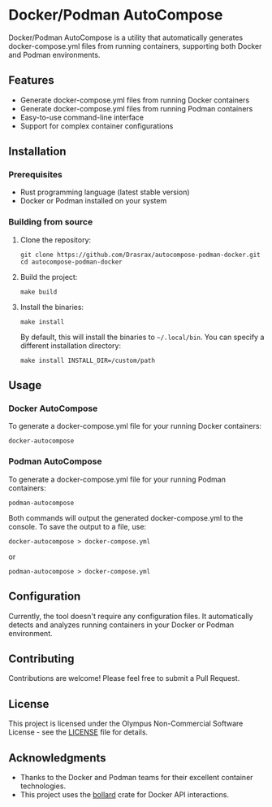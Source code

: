 # Docker/Podman AutoCompose

Docker/Podman AutoCompose is a utility that automatically generates docker-compose.yml files from running containers, supporting both Docker and Podman environments.

## Features

- Generate docker-compose.yml files from running Docker containers
- Generate docker-compose.yml files from running Podman containers
- Easy-to-use command-line interface
- Support for complex container configurations

## Installation

### Prerequisites

- Rust programming language (latest stable version)
- Docker or Podman installed on your system

### Building from source

1. Clone the repository:
   ```
   git clone https://github.com/Drasrax/autocompose-podman-docker.git
   cd autocompose-podman-docker
   ```

2. Build the project:
   ```
   make build
   ```

3. Install the binaries:
   ```
   make install
   ```

   By default, this will install the binaries to `~/.local/bin`. You can specify a different installation directory:
   ```
   make install INSTALL_DIR=/custom/path
   ```

## Usage

### Docker AutoCompose

To generate a docker-compose.yml file for your running Docker containers:

```
docker-autocompose
```

### Podman AutoCompose

To generate a docker-compose.yml file for your running Podman containers:

```
podman-autocompose
```

Both commands will output the generated docker-compose.yml to the console. To save the output to a file, use:

```
docker-autocompose > docker-compose.yml
```

or

```
podman-autocompose > docker-compose.yml
```

## Configuration

Currently, the tool doesn't require any configuration files. It automatically detects and analyzes running containers in your Docker or Podman environment.

## Contributing

Contributions are welcome! Please feel free to submit a Pull Request.

## License

This project is licensed under the Olympus Non-Commercial Software License - see the [LICENSE](LICENSE) file for details.

## Acknowledgments

- Thanks to the Docker and Podman teams for their excellent container technologies.
- This project uses the [bollard](https://github.com/fussybeaver/bollard) crate for Docker API interactions.



